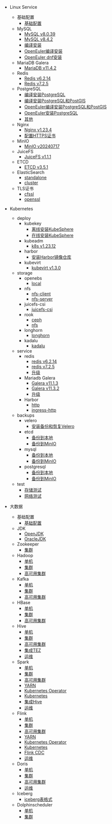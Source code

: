 - Linux Service
    - 基础配置
        - [基础配置](work/service/00-basic/)
    - MySQL
        - [MySQL v8.0.39](/work/service/mysql/v8.0.39/)
        - [MySQL v8.4.2](/work/service/mysql/v8.4.2-lts/)
        - [编译安装](/work/service/mysql/make/)
        - [OpenEuler编译安装](/work/service/mysql/make/README_OpenEuler.md)
        - [OpenEuler dnf安装](/work/service/mysql/openeuler/v8.0.37/)
    - MariaDB Galera
        - [MariaDB v11.4.2](/work/service/mariadb/v11.4.2/)
    - Redis
        - [Redis v6.2.14](/work/service/redis/v6.2.14/)
        - [Redis v7.2.5](/work/service/redis/v7.2.5/)
    - PostgreSQL
        - [编译安装PostgreSQL](/work/service/postgresql/)
        - [编译安装PostgreSQL和PostGIS](/work/service/postgresql/README_OpenEuler.md)
        - [OpenEuler编译安装PostgreSQL和PostGIS](/work/service/postgresql/README_OpenEuler.md)
        - [OpenEuler安装PostgreSQL](/work/service/postgresql/openeuler/v15.6/)
        - [其他](/work/service/postgresql/README_Test.md)
    - Nginx
        - [Nginx v1.23.4](/work/service/nginx/v1.23.4/)
        - [配置HTTPS证书](/work/service/nginx/v1.23.4/tls/)
    - MinIO
        - [MinIO v20240717](/work/service/minio/v20240717/)
    - JuiceFS
        - [JuiceFS v1.1.1](/work/service/juicefs/v1.1.1/)
    - ETCD
        - [ETCD v3.5.1](/work/service/etcd/v3.5.1/)
    - ElasticSearch
        - [standalone](/work/service/elastic/elasticsearch/standalone/)
        - [cluster](/work/service/elastic/elasticsearch/cluster/)
    - TLS证书
        - [cfssl](/work/service/tls/tls-cfssl/)
        - [openssl](/work/service/tls/tls-openssl/)

- Kubernetes
    - deploy
        - kubekey
            - [离线安装KubeSphere](/work/kubernetes/deploy/kubesphere/kubekey/kubeshpere-v3.4.1/)
            - [在线安装KubeSphere](/work/kubernetes/deploy/kubesphere/kubekey/kubeshpere-v3.4.1/online/)
        - kubeadm
            - [k8s v1.23.12](/work/kubernetes/deploy/kubeadm/v1.23.12/)
        - harbor
            - [安装Harbor镜像仓库](/work/kubernetes/deploy/harbor/)
        - kubevirt
            - [kubevirt v1.3.0](/work/kubernetes/deploy/kubevirt/deploy/v1.3.0/)
    - storage
        - openebs
            - [local](/work/kubernetes/deploy/storage/openebs/local/)
        - nfs
            - [nfs-client](/work/kubernetes/deploy/storage/nfs/nfs-client/)
            - [nfs-server](/work/kubernetes/deploy/storage/nfs/nfs-server/)
        - juicefs-csi
            - [juicefs-csi](/work/kubernetes/deploy/storage/juicefs-csi/v0.24.4/)
        - rook
            - [ceph](/work/kubernetes/deploy/storage/rook/ceph/)
            - [nfs](/work/kubernetes/deploy/storage/rook/nfs/)
        - longhorn
            - [longhorn](/work/kubernetes/deploy/storage/longhorn/v1.4.0/)
        - kadalu
            - [kadalu](/work/kubernetes/deploy/storage/kadalu/v1.0.0/)
    - service
        - redis
            - [redis v6.2.14](/work/kubernetes/service/redis/v6.2.14/)
            - [redis v7.2.5](/work/kubernetes/service/redis/v7.2.5/)
            - [升级](/work/kubernetes/service/redis/upgrade.md)
        - Mariadb Galera
            - [Galera v11.1.3](/work/kubernetes/service/mariadb/v11.1.3/)
            - [Galera v11.3.2](/work/kubernetes/service/mariadb/v11.3.2/)
            - [升级](/work/kubernetes/service/mariadb/upgrade.md)
        - Harbor
            - [http](/work/kubernetes/service/harbor/v2.11.0/http/)
            - [ingress-http](/work/kubernetes/service/harbor/v2.11.0/ingress-http/)
    - backups
        - velero
            - [安装备份和恢复Velero](/work/kubernetes/deploy/backups/velero/v1.11.0/)
        - etcd
            - [备份到本地](/work/kubernetes/deploy/backups/etcd/local/)
            - [备份到MinIO](/work/kubernetes/deploy/backups/etcd/minio/)
        - mysql
            - [备份到本地](/work/kubernetes/deploy/backups/mysql/local/)
            - [备份到MinIO](/work/kubernetes/deploy/backups/mysql/minio/)
        - postgresql
            - [备份到本地](/work/kubernetes/deploy/backups/postgresql/local/)
            - [备份到MinIO](/work/kubernetes/deploy/backups/postgresql/minio/)
    - test
        - [存储测试](/work/kubernetes/deploy/test/storage/)
        - [网络测试](/work/kubernetes/deploy/test/network/)

- 大数据
    - 基础配置
        - [基础配置](work/bigdata/00-basic/)
    - JDK
        - [OpenJDK](/work/bigdata/01-jdk/README_OpenJDK.md)
        - [OracleJDK](/work/bigdata/01-jdk/)
    - Zookeeper
        - [集群](work/bigdata/02-zookeeper/)
    - Hadoop
        - [单机](work/bigdata/03-hadoop/standalone/)
        - [集群](work/bigdata/03-hadoop/cluster/)
        - [高可用集群](work/bigdata/03-hadoop/cluster-ha/)
    - Kafka
        - [单机](work/bigdata/03-kafka/standalone/)
        - [集群](work/bigdata/03-kafka/cluster/)
        - [高可用集群](work/bigdata/03-kafka/cluster-ha/)
    - HBase
        - [单机](work/bigdata/04-hbase/standalone/)
        - [集群](work/bigdata/04-hbase/cluster/)
        - [高可用集群](work/bigdata/04-hbase/cluster-ha/)
    - Hive
        - [单机](work/bigdata/04-hive/standalone/)
        - [集群](work/bigdata/04-hive/cluster/)
        - [高可用集群](work/bigdata/04-hive/cluster-ha/)
        - [集成TEZ](work/bigdata/04-hive/tez/)
        - [运维](work/bigdata/04-hive/OPS.md)
    - Spark
        - [单机](work/bigdata/05-spark/standalone/)
        - [集群](work/bigdata/05-spark/cluster/)
        - [高可用集群](work/bigdata/05-spark/cluster-ha/)
        - [YARN](work/bigdata/05-spark/yarn)
        - [Kubernetes Operator](work/bigdata/05-spark/kubernetes-operator/)
        - [Kubernetes](work/bigdata/05-spark/kubernetes/)
        - [集成Hive](work/bigdata/05-spark/hive/)
        - [运维](work/bigdata/05-spark/OPS.md)
    - Flink
        - [单机](work/bigdata/05-flink/standalone/)
        - [集群](work/bigdata/05-flink/cluster/)
        - [高可用集群](work/bigdata/05-flink/cluster-ha/)
        - [YARN](work/bigdata/05-flink/yarn)
        - [Kubernetes Operator](work/bigdata/05-flink/kubernetes-operator/)
        - [Kubernetes](work/bigdata/05-flink/k8s/)
        - [Flink CDC](work/bigdata/05-flink/cdc/)
        - [运维](work/bigdata/05-flink/OPS.md)
    - Doris
        - [单机](work/bigdata/05-doris/standalone/)
        - [集群](work/bigdata/05-doris/cluster/)
        - [高可用集群](work/bigdata/05-doris/cluster-ha/)
        - [运维](work/bigdata/05-doris/OPS.md)
    - Iceberg
        - [iceberg表格式](work/bigdata/06-iceberg/)
    - Dolphinscheduler
        - [单机](work/bigdata/06-dolphinscheduler/standalone/)
        - [集群](work/bigdata/06-dolphinscheduler/cluster/)

